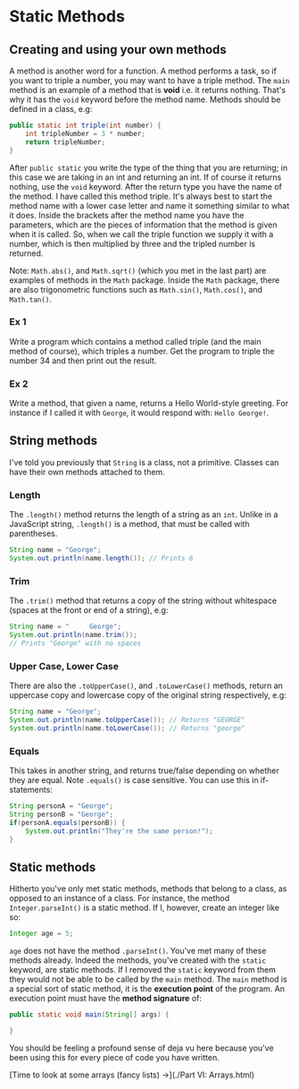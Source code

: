 Static Methods
===

## Creating and using your own methods
A method is another word for a function. A method performs a task, so if you want to triple a number, you may want to have a triple method. The `main` method is an example of a method that is **void** i.e. it returns nothing. That's why it has the `void` keyword before the method name. Methods should be defined in a class, e.g:

```java
public static int triple(int number) {
	int tripleNumber = 3 * number;
	return tripleNumber;
}
```

After `public static` you write the type of the thing that you are returning; in this case we are taking in an int and returning an int. If of course it returns nothing, use the `void` keyword.  After the return type you have the name of the method. I have called this method triple. It's always best to start the method name with a lower case letter and name it something similar to what it does. Inside the brackets after the method name you have the parameters, which are the pieces of information that the method is given when it is called.  So, when we call the triple function we supply it with a number, which is then multiplied by three and the tripled number is returned.

Note: `Math.abs()`, and `Math.sqrt()` (which you met in the last part) are examples of methods in the `Math` package. Inside the `Math` package, there are also trigonometric functions such as `Math.sin()`, `Math.cos()`, and `Math.tan()`.

### Ex 1
Write a program which contains a method called triple (and the main method of course), which triples a number.  Get the program to triple the number 34 and then print out the result.

### Ex 2
Write a method, that given a name, returns a Hello World-style greeting. For instance if I called it with `George`, it would respond with: `Hello George!`.

## String methods
I've told you previously that `String` is a class, not a primitive. Classes can have their own methods attached to them.

### Length
The `.length()` method returns the length of a string as an `int`. Unlike in a JavaScript string, `.length()` is a method, that must be called with parentheses.

```java
String name = "George";
System.out.println(name.length()); // Prints 6
```

### Trim
The `.trim()` method that returns a copy of the string without whitespace (spaces at the front or end of a string), e.g:

```java
String name = "     George";
System.out.println(name.trim()); 
// Prints "George" with no spaces
```

### Upper Case, Lower Case
There are also the `.toUpperCase()`, and `.toLowerCase()` methods, return an uppercase copy and lowercase copy of the original string respectively, e.g:

```java
String name = "George";
System.out.println(name.toUpperCase()); // Returns "GEORGE"
System.out.println(name.toLowerCase()); // Returns "george"
```

### Equals
This takes in another string, and returns true/false depending on whether they are equal. Note `.equals()` is case sensitive. You can use this in if-statements:

```java
String personA = "George";
String personB = "George";
if(personA.equals(personB)) {
	System.out.println("They're the same person!");
}
```

## Static methods
Hitherto you've only met static methods, methods that belong to a class, as opposed to an instance of a class. For instance, the method `Integer.parseInt()` is a static method. If I, however, create an integer like so:

```java
Integer age = 5;
```

`age` does not have the method `.parseInt()`. You've met many of these methods already. Indeed the methods, you've created with the `static` keyword, are static methods. If I removed the `static` keyword from them they would not be able to be called by the `main` method. The `main` method is a special sort of static method, it is the **execution point** of the program. An execution point must have the **method signature** of:

```java
public static void main(String[] args) {

}
```

You should be feeling a profound sense of deja vu here because you've been using this for every piece of code you have written. 

[Time to look at some arrays (fancy lists) &rarr;](./Part VI: Arrays.html)
